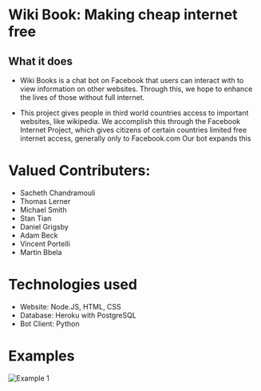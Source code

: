 # Wiki Book: Making cheap internet free


## What it does
 * <p>Wiki Books is a chat bot on Facebook that users can interact with to view information on other websites. Through this, we hope to enhance the lives of those without full internet.</p>
*  <p>This project gives people in third world countries access to important websites, like wikipedia. We accomplish this through the Facebook Internet Project, which gives citizens of certain countries limited free internet access, generally only to Facebook.com Our bot expands this</p>


# Valued Contributers: 
* Sacheth Chandramouli  <br>
* Thomas Lerner  <br>
* Michael Smith  <br>
* Stan Tian <br>
* Daniel Grigsby <br>
* Adam Beck <br>
* Vincent Portelli <br> 
* Martin Bbela <br>

# Technologies used
* Website: Node.JS, HTML, CSS
* Database: Heroku with PostgreSQL
* Bot Client: Python 

# Examples
![Example 1](https://i.imgur.com/FO99snT.png "Wiki Book Bot Example")

